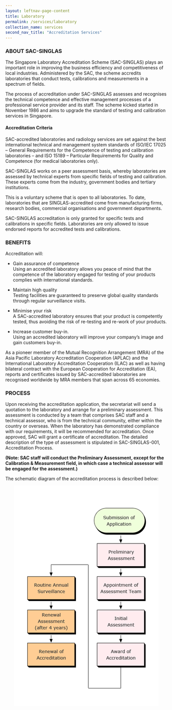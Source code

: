 ```yaml
---
layout: leftnav-page-content
title: Laboratory
permalink: /services/laboratory
collection_name: services
second_nav_title: "Accreditation Services"
---
```

### ABOUT SAC-SINGLAS
The Singapore Laboratory Accreditation Scheme (SAC-SINGLAS) plays an important role in improving the business efficiency and competitiveness of local industries. Administered by the SAC, the scheme accredits laboratories that conduct tests, calibrations and measurements in a spectrum of fields. 

The process of accreditation under SAC-SINGLAS assesses and recognises the technical competence and effective management processes of a professional service provider and its staff. The scheme kicked started in November 1986 and aims to upgrade the standard of testing and calibration services in Singapore.
 
#### Accreditation Criteria
SAC-accredited laboratories and radiology services are set against the best international technical and management system standards of ISO/IEC 17025 – General Requirements for the Competence of testing and calibration laboratories – and ISO 15189 – Particular Requirements for Quality and Competence (for medical laboratories only). 

SAC-SINGLAS works on a peer assessment basis, whereby laboratories are assessed by technical experts from specific fields of testing and calibration. These experts come from the industry, government bodies and tertiary institutions. 

This is a voluntary scheme that is open to all laboratories. To date, laboratories that are SINGLAS-accredited come from manufacturing firms, research bodies, commercial organisations and government departments.

SAC-SINGLAS accreditation is only granted for specific tests and calibrations in specific fields. Laboratories are only allowed to issue endorsed reports for accredited tests and calibrations. 
 
### BENEFITS
Accreditation will: 
 
* Gain assurance of competence  
Using an accredited laboratory allows you peace of mind that the competence of the laboratory engaged for testing of your products complies with international standards. 

* Maintain high quality  
Testing facilities are guaranteed to preserve global quality standards through regular surveillance visits.

* Minimise your risk  
A SAC-accredited laboratory ensures that your product is competently tested, thus avoiding the risk of re-testing and re-work of your products.

* Increase customer buy-in.  
Using an accredited laboratory will improve your company’s image and gain customers buy-in.

As a pioneer member of the Mutual Recognition Arrangement (MRA) of the Asia Pacific Laboratory Accreditation Cooperation (APLAC) and the International Laboratory Accreditation Cooperation (ILAC) as well as having bilateral contract with the European Cooperation for Accreditation (EA), reports and certificates issued by SAC-accredited laboratories are recognised worldwide by MRA members that span across 65 economies.
 
### PROCESS
Upon receiving the accreditation application, the secretariat will send a quotation to the laboratory and arrange for a preliminary assessment. This assessment is conducted by a team that comprises SAC staff and a technical assessor, who is from the technical community, either within the country or overseas. When the laboratory has demonstrated compliance with our requirements, it will be recommended for accreditation. Once approved, SAC will grant a certificate of accreditation. The detailed description of the type of assessment is stipulated in SAC-SINGLAS-001, Accreditation Process. 
 
**(Note: SAC staff will conduct the Preliminary Assessment, except for the Calibration & Measurement field, in which case a technical assessor will be engaged for the assessment.)**
 
The schematic diagram of the accreditation process is described below:
<div style="display:block;text-align:center;">
 <img src="/images/accreditation_process.png" alt="Accreditation Services Chart" style="width:auto;max-width:100%;"/>
</div> 

